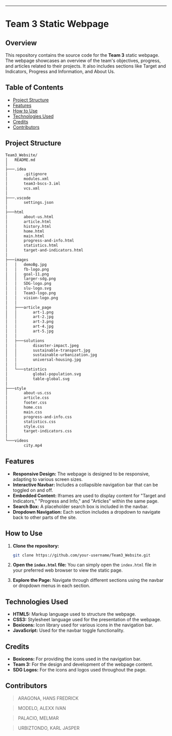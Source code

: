 
---

# Team 3 Static Webpage

## Overview

This repository contains the source code for the **Team 3** static webpage. The webpage showcases an overview of the team's objectives, progress, and articles related to their projects. It also includes sections like Target and Indicators, Progress and Information, and About Us.

## Table of Contents

- [Project Structure](#project-structure)
- [Features](#features)
- [How to Use](#how-to-use)
- [Technologies Used](#technologies-used)
- [Credits](#credits)
- [Contributors](#contributors)

## Project Structure

```bash
Team3_Website/
│   README.md
│
├───.idea
│       .gitignore
│       modules.xml
│       team3-bscs-3.iml
│       vcs.xml
│
├───.vscode
│       settings.json
│
├───html
│       about-us.html
│       article.html
│       history.html
│       home.html
│       main.html
│       progress-and-info.html
│       statistics.html
│       target-and-indicators.html
│
├───images
│   │   demoBg.jpg
│   │   fb-logo.png
│   │   goal-11.png
│   │   larger-sdg.png
│   │   SDG-logo.png
│   │   slu-logo.svg
│   │   Team3-logo.png
│   │   vision-logo.png
│   │
│   ├───article_page
│   │       art-1.png
│   │       art-2.jpg
│   │       art-3.png
│   │       art-4.jpg
│   │       art-5.jpg
│   │
│   ├───solutions
│   │       disaster-impact.jpeg
│   │       sustainable-transport.jpg
│   │       sustainable-urbanization.jpg
│   │       universal-housing.jpg
│   │
│   └───statistics
│           global-population.svg
│           table-global.svg
│
├───style
│       about-us.css
│       article.css
│       footer.css
│       home.css
│       main.css
│       progress-and-info.css
│       statistics.css
│       style.css
│       target-indicators.css
│
└───videos
        city.mp4
```

## Features

- **Responsive Design:** The webpage is designed to be responsive, adapting to various screen sizes.
- **Interactive Navbar:** Includes a collapsible navigation bar that can be toggled on and off.
- **Embedded Content:** Iframes are used to display content for "Target and Indicators," "Progress and Info," and "Articles" within the same page.
- **Search Box:** A placeholder search box is included in the navbar.
- **Dropdown Navigation:** Each section includes a dropdown to navigate back to other parts of the site.

## How to Use

1. **Clone the repository:**
   ```bash
   git clone https://github.com/your-username/Team3_Website.git
   ```
   
2. **Open the `index.html` file:**
   You can simply open the `index.html` file in your preferred web browser to view the static page.

3. **Explore the Page:**
   Navigate through different sections using the navbar or dropdown menus in each section.

## Technologies Used

- **HTML5:** Markup language used to structure the webpage.
- **CSS3:** Stylesheet language used for the presentation of the webpage.
- **Boxicons:** Icon library used for various icons in the navigation bar.
- **JavaScript:** Used for the navbar toggle functionality.

## Credits

- **Boxicons:** For providing the icons used in the navigation bar.
- **Team 3:** For the design and development of the webpage content.
- **SDG Logos:** For the icons and logos used throughout the page.

## Contributors

> ARAGONA, HANS FREDRICK

> MODELO, ALEXX IVAN

> PALACIO, MELMAR

> URBIZTONDO, KARL JASPER

